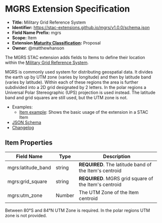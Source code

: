# MGRS Extension Specification

- **Title:** Military Grid Reference System
- **Identifier:** <https://stac-extensions.github.io/mgrs/v1.0.0/schema.json>
- **Field Name Prefix:** mgrs
- **Scope:** Item
- **Extension [Maturity Classification](https://github.com/radiantearth/stac-spec/tree/master/extensions/README.md#extension-maturity):** Proposal
- **Owner**: @matthewhanson

The MGRS STAC extension adds fields to Items to define their location within the [Military Grid Reference System](https://en.wikipedia.org/wiki/Military_Grid_Reference_System).

MGRS is commonly used system for distributing geospatial data. It divides the earth up by UTM zone (varies by longitude) and then by latitude band (varies by latitude). Within each of these regions the area is further subdivided into a 2D grid designated by 2 letters. In the polar regions a Universal Polar Stereographic (UPS) projection is used instead. The latitude band and grid squares are still used, but the UTM zone is not.

- Examples:
  - [Item example](examples/item.json): Shows the basic usage of the extension in a STAC Item
- [JSON Schema](json-schema/schema.json)
- [Changelog](./CHANGELOG.md)

## Item Properties

| Field Name           | Type                      | Description |
| -------------------- | --------| ----------- |
| mgrs:latitude_band   | string  | **REQUIRED**. The latitude band of the Item's centroid |
| mgrs:grid_square     | string  | **REQUIRED**. MGRS grid square of the Item's centroid |
| mgrs:utm_zone        | Number  | The UTM Zone of the Item centroid |

Between 80°S and 84°N UTM Zone is required. In the polar regions UTM zone is not provided.
